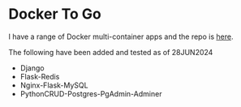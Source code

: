 # Docker To Go

I have a range of Docker multi-container apps and the repo is [here](https://github.com/Python-Test-Engineer/yt-docker-to-go).

The following have been added and tested as of 28JUN2024

- Django
- Flask-Redis
- Nginx-Flask-MySQL
- PythonCRUD-Postgres-PgAdmin-Adminer

